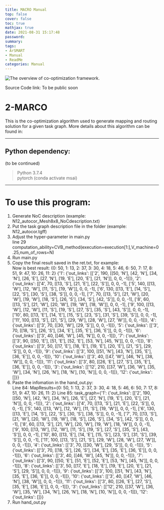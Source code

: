 ```yaml
---
title: MACRO Manual
top: false
cover: false
toc: true
mathjax: true
date: 2021-08-31 15:17:48
password:
summary:
tags:
- ArSMART
- Manual
- ReadMe
categories: Manual
---
```



![The overview of co-optimization framework.](/images/marcoReadme.jpg)

Source Code link: To be public soon  

# 2-MARCO
This is the co-optimization algorithm used to generate mapping and routing solution for a given task graph. More details about this algorithm can be found in:  

--------------------------------------------------------
## Python dependency:  
(to be continued)  
> Python 3.7.4  
> pytorch (conda activate msai)  
---------------------------
<!-- more -->

# To use this program:  
1. Generate NoC description (example: N12_autocor_Mesh8x8_NoCdescription.txt)   
2. Put the task graph description file in the folder (example: N12_autocor.tgff)  
3. Adjust the hyper-parameter in main.py  
        line 29 computation_ability=CVB_method(execution=execution[1:],V_machine=0.25,num_of_rows=N)
4. Run main.py
5. Copy the final result saved in the ret.txt, for example:  
    Now is best result:
    {0: 50, 1: 13, 2: 37, 3: 30, 4: 18, 5: 46, 6: 50, 7: 17, 8: 51, 9: 47, 10: 26, 11: 2}
    {'1': {'out_links': [['2', 190, [[50, 'N'], [42, 'N'], [34, 'N'], [26, 'E'], [27, 'N'], [19, 'E'], [20, 'E'], [21, 'N']], 0, 0, -1]]}, '2': {'out_links': [['4', 70, [[13, 'S'], [21, 'E'], [22, 'S']], 0, 0, -1], ['5', 140, [[13, 'W'], [12, 'W'], [11, 'S'], [19, 'W']], 0, 0, -1], ['6', 130, [[13, 'E'], [14, 'S'], [22, 'S'], [30, 'S'], [38, 'S']], 0, 0, -1], ['7', 70, [[13, 'S'], [21, 'W'], [20, 'W'], [19, 'W'], [18, 'S'], [26, 'S'], [34, 'S'], [42, 'S']], 0, 0, -1], ['8', 60, [[13, 'S'], [21, 'W'], [20, 'W'], [19, 'W'], [18, 'W']], 0, 0, -1], ['9', 100, [[13, 'W'], [12, 'W'], [11, 'S'], [19, 'S'], [27, 'S'], [35, 'S'], [43, 'S']], 0, 0, -1], ['10', 80, [[13, 'E'], [14, 'E'], [15, 'S'], [23, 'S'], [31, 'S'], [39, 'S']], 0, 0, -1], ['11', 100, [[13, 'S'], [21, 'S'], [29, 'W'], [28, 'W'], [27, 'W']], 0, 0, -1]]}, '4': {'out_links': [['3', 70, [[30, 'W'], [29, 'S']], 0, 0, -1]]}, '5': {'out_links': [['3', 70, [[18, 'S'], [26, 'S'], [34, 'E'], [35, 'E'], [36, 'E']], 0, 0, -1]]}, '6': {'out_links': [['3', 40, [[46, 'W'], [45, 'N']], 0, 0, -1]]}, '7': {'out_links': [['3', 90, [[50, 'E'], [51, 'E'], [52, 'E'], [53, 'N'], [45, 'N']], 0, 0, -1]]}, '8': {'out_links': [['3', 50, [[17, 'E'], [18, 'E'], [19, 'E'], [20, 'E'], [21, 'S'], [29, 'S']], 0, 0, -1]]}, '9': {'out_links': [['3', 100, [[51, 'N'], [43, 'N'], [35, 'E'], [36, 'E']], 0, 0, -1]]}, '10': {'out_links': [['3', 40, [[47, 'W'], [46, 'N'], [38, 'W']], 0, 0, -1]]}, '11': {'out_links': [['3', 80, [[26, 'E'], [27, 'S'], [35, 'E'], [36, 'E']], 0, 0, -1]]}, '3': {'out_links': [['12', 210, [[37, 'W'], [36, 'W'], [35, 'W'], [34, 'N'], [26, 'N'], [18, 'N'], [10, 'N']], 0, 0, -1]]}, '12': {'out_links': []}}
6. Paste the infomation in the hand_out.py:  
    Line 84: MapResults={0: 50, 1: 13, 2: 37, 3: 30, 4: 18, 5: 46, 6: 50, 7: 17, 8: 51, 9: 47, 10: 26, 11: 2}
    Line 85: task_graph={'1': {'out_links': [['2', 190, [[50, 'N'], [42, 'N'], [34, 'N'], [26, 'E'], [27, 'N'], [19, 'E'], [20, 'E'], [21, 'N']], 0, 0, -1]]}, '2': {'out_links': [['4', 70, [[13, 'S'], [21, 'E'], [22, 'S']], 0, 0, -1], ['5', 140, [[13, 'W'], [12, 'W'], [11, 'S'], [19, 'W']], 0, 0, -1], ['6', 130, [[13, 'E'], [14, 'S'], [22, 'S'], [30, 'S'], [38, 'S']], 0, 0, -1], ['7', 70, [[13, 'S'], [21, 'W'], [20, 'W'], [19, 'W'], [18, 'S'], [26, 'S'], [34, 'S'], [42, 'S']], 0, 0, -1], ['8', 60, [[13, 'S'], [21, 'W'], [20, 'W'], [19, 'W'], [18, 'W']], 0, 0, -1], ['9', 100, [[13, 'W'], [12, 'W'], [11, 'S'], [19, 'S'], [27, 'S'], [35, 'S'], [43, 'S']], 0, 0, -1], ['10', 80, [[13, 'E'], [14, 'E'], [15, 'S'], [23, 'S'], [31, 'S'], [39, 'S']], 0, 0, -1], ['11', 100, [[13, 'S'], [21, 'S'], [29, 'W'], [28, 'W'], [27, 'W']], 0, 0, -1]]}, '4': {'out_links': [['3', 70, [[30, 'W'], [29, 'S']], 0, 0, -1]]}, '5': {'out_links': [['3', 70, [[18, 'S'], [26, 'S'], [34, 'E'], [35, 'E'], [36, 'E']], 0, 0, -1]]}, '6': {'out_links': [['3', 40, [[46, 'W'], [45, 'N']], 0, 0, -1]]}, '7': {'out_links': [['3', 90, [[50, 'E'], [51, 'E'], [52, 'E'], [53, 'N'], [45, 'N']], 0, 0, -1]]}, '8': {'out_links': [['3', 50, [[17, 'E'], [18, 'E'], [19, 'E'], [20, 'E'], [21, 'S'], [29, 'S']], 0, 0, -1]]}, '9': {'out_links': [['3', 100, [[51, 'N'], [43, 'N'], [35, 'E'], [36, 'E']], 0, 0, -1]]}, '10': {'out_links': [['3', 40, [[47, 'W'], [46, 'N'], [38, 'W']], 0, 0, -1]]}, '11': {'out_links': [['3', 80, [[26, 'E'], [27, 'S'], [35, 'E'], [36, 'E']], 0, 0, -1]]}, '3': {'out_links': [['12', 210, [[37, 'W'], [36, 'W'], [35, 'W'], [34, 'N'], [26, 'N'], [18, 'N'], [10, 'N']], 0, 0, -1]]}, '12': {'out_links': []}}
7. Run hand_out.py